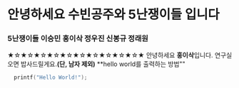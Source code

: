 # 안녕하세요 수빈공주와 5난쟁이들 입니다
### 5난쟁이들 이승민 홍이삭 정우진 신봉규 정래원
  
★☆★☆★☆★☆★☆★☆★☆★☆★☆★☆★
안녕하세요 **홍이삭**입니다.
연구실 오면 밥사드릴게요.**(단, 남자 제외)**
**hello world를 출력하는 방법""
```c
  printf("Hello World!");
```

